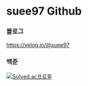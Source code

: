 # suee97 Github  
  
  
### 블로그
https://velog.io/@suee97
  
### 백준
[![Solved.ac프로필](http://mazassumnida.wtf/api/pastel/generate_badge?boj=suee97)](https://solved.ac/suee97/)
